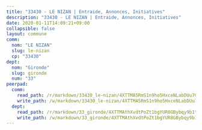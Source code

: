```yaml
---
title: "33430 - LE NIZAN | Entraide, Annonces, Initiatives"
description: "33430 - LE NIZAN | Entraide, Annonces, Initiatives"
date: 2020-01-11T14:09:21+09:00
collapsible: false
layout: commune
comm:
  nom: "LE NIZAN"
  slug: le-nizan
  cp: "33430"
dept:
  nom: "Gironde"
  slug: gironde
  num: "33"
peerpad:
  comm:
    read_path: /r/markdown/33430_le-nizan/4XTTMA5RmS1n9ho5HxceNLabDUu7C6uCTwVYkcv2EguPK7jUq
    write_path: /w/markdown/33430_le-nizan/4XTTMA5RmS1n9ho5HxceNLabDUu7C6uCTwVYkcv2EguPK7jUq-K3TgUXFBAVtS5AFw3aNwMFu49XVtS3c8yHyEFSD1WT8m3ZQaKvQBZKRSCnoqdoSjxp3336gPLM8PQ8C5tHreoJoEKVsbKQWcxUCGZAZGiFQfjWqCRvp3D2z4xHmssBgjG7ZhfsY9
  dept:
    read_path: /r/markdown/33_gironde/4XTTMAthXvdtPoZt1bgYUR8GBybqy9b1tLUaaKDw5iKj57LRt
    write_path: /w/markdown/33_gironde/4XTTMAthXvdtPoZt1bgYUR8GBybqy9b1tLUaaKDw5iKj57LRt-K3TgU8ogmN5s8hbKrZhkV9P1KQiFepNWXjoYRvdMTW1jt7eRXTmrjG677tN9mcUTsALjzYGgb8mvcrYPJn2Jd8cTiBmF9aZcbgdcQL1kzCPJnSf6X8tpEcGPdTr5qT6cQqEpt6oQ
---
```


